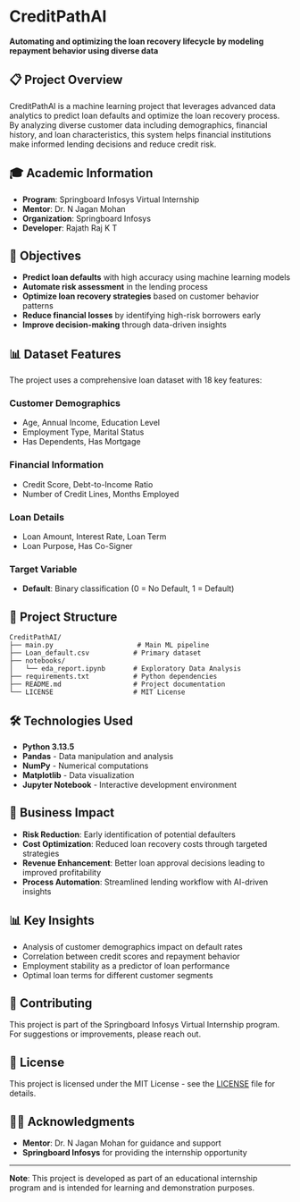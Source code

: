# CreditPathAI 

**Automating and optimizing the loan recovery lifecycle by modeling repayment behavior using diverse data**

## 📋 Project Overview

CreditPathAI is a machine learning project that leverages advanced data analytics to predict loan defaults and optimize the loan recovery process. By analyzing diverse customer data including demographics, financial history, and loan characteristics, this system helps financial institutions make informed lending decisions and reduce credit risk.

## 🎓 Academic Information

- **Program**: Springboard Infosys Virtual Internship
- **Mentor**: Dr. N Jagan Mohan
- **Organization**: Springboard Infosys
- **Developer**: Rajath Raj K T

## 🎯 Objectives

- **Predict loan defaults** with high accuracy using machine learning models
- **Automate risk assessment** in the lending process
- **Optimize loan recovery strategies** based on customer behavior patterns
- **Reduce financial losses** by identifying high-risk borrowers early
- **Improve decision-making** through data-driven insights

## 📊 Dataset Features

The project uses a comprehensive loan dataset with 18 key features:

### Customer Demographics
- Age, Annual Income, Education Level
- Employment Type, Marital Status
- Has Dependents, Has Mortgage

### Financial Information
- Credit Score, Debt-to-Income Ratio
- Number of Credit Lines, Months Employed

### Loan Details
- Loan Amount, Interest Rate, Loan Term
- Loan Purpose, Has Co-Signer

### Target Variable
- **Default**: Binary classification (0 = No Default, 1 = Default)

## 🚀 Project Structure

```
CreditPathAI/
├── main.py                     # Main ML pipeline
├── Loan_default.csv           # Primary dataset
├── notebooks/
│   └── eda_report.ipynb       # Exploratory Data Analysis
├── requirements.txt           # Python dependencies
├── README.md                  # Project documentation
└── LICENSE                    # MIT License
```

## 🛠️ Technologies Used

- **Python 3.13.5**
- **Pandas** - Data manipulation and analysis
- **NumPy** - Numerical computations
- **Matplotlib** - Data visualization
- **Jupyter Notebook** - Interactive development environment



## 🎯 Business Impact

- **Risk Reduction**: Early identification of potential defaulters
- **Cost Optimization**: Reduced loan recovery costs through targeted strategies
- **Revenue Enhancement**: Better loan approval decisions leading to improved profitability
- **Process Automation**: Streamlined lending workflow with AI-driven insights

## 📊 Key Insights

- Analysis of customer demographics impact on default rates
- Correlation between credit scores and repayment behavior
- Employment stability as a predictor of loan performance
- Optimal loan terms for different customer segments

## 🤝 Contributing

This project is part of the Springboard Infosys Virtual Internship program. For suggestions or improvements, please reach out.

## 📄 License

This project is licensed under the MIT License - see the [LICENSE](LICENSE) file for details.

## 👨‍🏫 Acknowledgments

- **Mentor**: Dr. N Jagan Mohan for guidance and support
- **Springboard Infosys** for providing the internship opportunity




---

**Note**: This project is developed as part of an educational internship program and is intended for learning and demonstration purposes.
